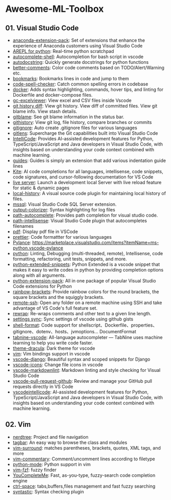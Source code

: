 # Awesome-ML-Toolbox

## 01. Visual Studio Code
- [anaconda-extension-pack](https://marketplace.visualstudio.com/items?itemName=ms-python.anaconda-extension-pack): Set of extensions that enhance the experience of Anaconda customers using Visual Studio Code
- [AREPL for python](https://marketplace.visualstudio.com/items?itemName=almenon.arepl): Real-time python scratchpad
- [autocomplete-shell](https://github.com/TrumanDu/autocomplate-shell): Autocompletion for bash script in vscode
- [autodocstring](https://marketplace.visualstudio.com/items?itemName=njpwerner.autodocstring): Quickly generate docstrings for python functions
- [better-comments](https://marketplace.visualstudio.com/items?itemName=aaron-bond.better-comments): Color code comments based on TODO/Alert/Warning etc.
- [bookmarks](https://marketplace.visualstudio.com/items?itemName=alefragnani.Bookmarks): Bookmarks lines in code and jump to them 
- [code-spell-checker](https://marketplace.visualstudio.com/items?itemName=streetsidesoftware.code-spell-checker): Catch common spelling errors in codebase 
- [docker](https://marketplace.visualstudio.com/items?itemName=ms-azuretools.vscode-docker): Adds syntax highlighting, commands, hover tips, and linting for Dockerfile and docker-compose files.
- [gc-excelviewer](https://github.com/jjuback/gc-excelviewer): View excel and CSV files inside Vscode
- [git history diff](https://marketplace.visualstudio.com/items?itemName=huizhou.githd): View git history. View diff of committed files. View git blame info. View stash details.
- [gitblame](https://marketplace.visualstudio.com/items?itemName=waderyan.gitblame): See git blame information in the status bar.
- [githistory](https://marketplace.visualstudio.com/items?itemName=donjayamanne.githistory): View git log, file history, compare branches or commits 
- [gitignore](https://marketplace.visualstudio.com/items?itemName=codezombiech.gitignore): Auto create .gitignore files for various languages
- [gitlens](https://github.com/eamodio/vscode-gitlens): Supercharge the Git capabilities built into Visual Studio Code
- [IntelliCode](https://marketplace.visualstudio.com/items?itemName=VisualStudioExptTeam.vscodeintellicode): Provides AI-assisted development features for Python, TypeScript/JavaScript and Java developers in Visual Studio Code, with insights based on understanding your code context combined with machine learning.
- [guides](https://marketplace.visualstudio.com/items?itemName=spywhere.guides): Guides is simply an extension that add various indentation guide lines
- [Kite](https://marketplace.visualstudio.com/items?itemName=kiteco.kite): AI code completions for all languages, intellisense, code snippets, code signatures, and cursor-following documentation for VS Code
- [live server](https://marketplace.visualstudio.com/items?itemName=ritwickdey.LiveServer): Launch a development local Server with live reload feature for static & dynamic pages
- [local-history](https://marketplace.visualstudio.com/items?itemName=xyz.local-history): A visual source code plugin for maintaining local history of files.
- [mssql](https://github.com/microsoft/vscode-mssql): Visual Studio Code SQL Server extension.
- [output-colorizer](https://marketplace.visualstudio.com/items?itemName=IBM.output-colorizer): Syntax highlighting for log files
- [path-autocomplete](https://marketplace.visualstudio.com/items?itemName=ionutvmi.path-autocomplete): Provides path completion for visual studio code.
- [path-intellisense](https://marketplace.visualstudio.com/items?itemName=christian-kohler.path-intellisense): Visual Studio Code plugin that autocompletes filenames
- [pdf](https://marketplace.visualstudio.com/items?itemName=tomoki1207.pdf): Display pdf file in VSCode
- [prettier](https://marketplace.visualstudio.com/items?itemName=esbenp.prettier-vscode): Code formattter for various languages
- [Pylance](https://marketplace.visualstudio.com/items?itemName=ms-python.vscode-pylance): https://marketplace.visualstudio.com/items?itemName=ms-python.vscode-pylance
- [python](https://marketplace.visualstudio.com/items?itemName=ms-python.python): Linting, Debugging (multi-threaded, remote), Intellisense, code formatting, refactoring, unit tests, snippets, and more.
- [python-extended-snippets](https://marketplace.visualstudio.com/items?itemName=tushortz.python-extended-snippets): Python Extended is a vscode snippet that makes it easy to write codes in python by providing completion options along with all arguments.
- [python-extension-pack](https://marketplace.visualstudio.com/items?itemName=donjayamanne.python-extension-pack): All in one package of popular Visual Studio Code extensions for Python
- [rainbow-brackets](https://marketplace.visualstudio.com/items?itemName=2gua.rainbow-brackets): Provide rainbow colors for the round brackets, the square brackets and the squiggly brackets.
- [remote-ssh](https://marketplace.visualstudio.com/items?itemName=ms-vscode-remote.remote-ssh): Open any folder on a remote machine using SSH and take advantage of VS Code's full feature set.
- [rewrap](https://marketplace.visualstudio.com/items?itemName=stkb.rewrap): Re-wraps comments and other text to a given line length.
- [settings sync](https://marketplace.visualstudio.com/items?itemName=Shan.code-settings-sync): Sync settings of vscode using github gists
- [shell-format](https://marketplace.visualstudio.com/items?itemName=foxundermoon.shell-format): Code support for shellscript、Dockerfile、properties、gitignore、dotenv、hosts、jvmoptions... DocumentFormat
- [tabnine-vscode](https://marketplace.visualstudio.com/items?itemName=TabNine.tabnine-vscode): All-language autocompleter — TabNine uses machine learning to help you write code faster.
- [theme-dracula](https://marketplace.visualstudio.com/items?itemName=dracula-theme.theme-dracula): Dark theme for vscode
- [vim](https://marketplace.visualstudio.com/items?itemName=vscodevim.vim): Vim bindings support in vscode
- [vscode-django](https://marketplace.visualstudio.com/items?itemName=batisteo.vscode-django): Beautiful syntax and scoped snippets for Django
- [vscode-icons](https://marketplace.visualstudio.com/items?itemName=vscode-icons-team.vscode-icons): Change file icons in vscode
- [vscode-markdownlint](https://marketplace.visualstudio.com/items?itemName=DavidAnson.vscode-markdownlint): Markdown linting and style checking for Visual Studio Code
- [vscode-pull-request-github](https://marketplace.visualstudio.com/items?itemName=GitHub.vscode-pull-request-github): Review and manage your GitHub pull requests directly in VS Code
- [vscodeintellicode](https://marketplace.visualstudio.com/items?itemName=VisualStudioExptTeam.vscodeintellicode): AI-assisted development features for Python, TypeScript/JavaScript and Java developers in Visual Studio Code, with insights based on understanding your code context combined with machine learning.


## 02. Vim
- [nerdtree](https://github.com/scrooloose/nerdtree): Project and file navigation  
- [tagbar](https://github.com/majutsushi/tagbar): An easy way to browse the class and modules  
- [vim-surround](https://github.com/tpope/vim-surround): matches parentheses, brackets, quotes, XML tags, and more  
- [vim-commentary](https://github.com/tpope/vim-commentary): Comment/uncomment lines according to filetype  
- [python-mode](https://github.com/python-mode/python-mode): Python support in vim  
- [vim-fzf](https://github.com/junegunn/fzf.vim): fuzzy finder  
- [YouCompleteMe](https://github.com/ycm-core/YouCompleteMe): Fast, as-you-type, fuzzy-search code completion engine  
- [ctrl-space](https://github.com/vim-ctrlspace/vim-ctrlspace): tabs,buffers,files management and fast fuzzy searching  
- [syntastic](https://github.com/vim-syntastic/syntastic): Syntax checking plugin  
